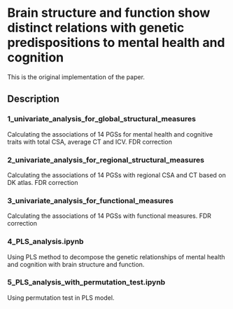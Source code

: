 # Brain structure and function show distinct relations with genetic predispositions to mental health and cognition 

This is the original implementation of the paper.

## Description

### 1_univariate_analysis_for_global_structural_measures

Calculating the associations of 14 PGSs for mental health and cognitive traits with total CSA, average CT and ICV.
FDR correction

### 2_univariate_analysis_for_regional_structural_measures

Calculating the associations of 14 PGSs with regional CSA and CT based on DK atlas.
FDR correction

### 3_univariate_analysis_for_functional_measures

Calculating the associations of 14 PGSs with functional measures.
FDR correction

### 4_PLS_analysis.ipynb

Using PLS method to decompose the genetic relationships of mental health and cognition with brain structure and function.

### 5_PLS_analysis_with_permutation_test.ipynb

Using permutation test in PLS model.
